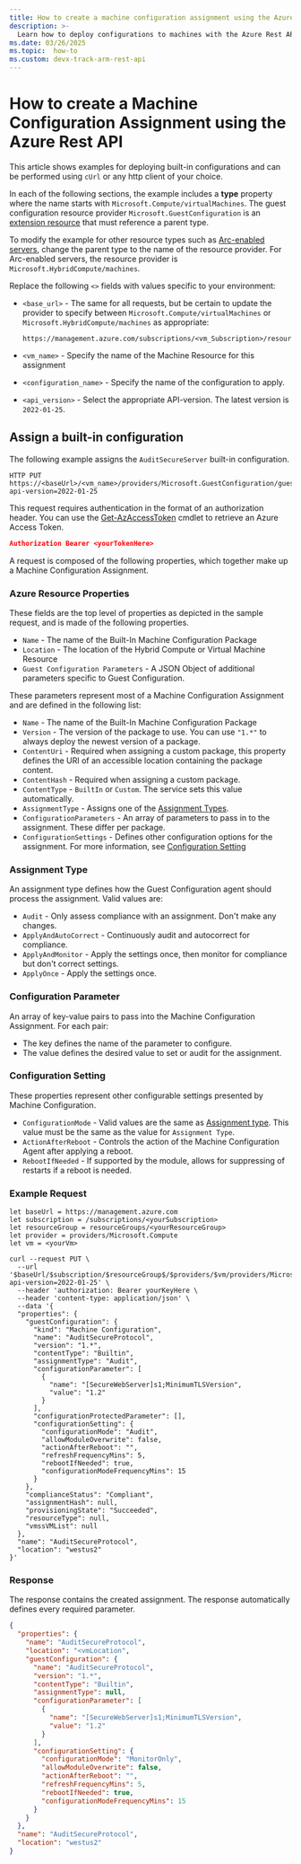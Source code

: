 ```yaml
---
title: How to create a machine configuration assignment using the Azure Rest API
description: >-
  Learn how to deploy configurations to machines with the Azure Rest API.
ms.date: 03/26/2025
ms.topic:  how-to
ms.custom: devx-track-arm-rest-api
---
```


# How to create a Machine Configuration Assignment using the Azure Rest API

This article shows examples for deploying built-in configurations and can be performed using `cUrl`
or any http client of your choice.

In each of the following sections, the example includes a **type** property where the name starts
with `Microsoft.Compute/virtualMachines`. The guest configuration resource provider
`Microsoft.GuestConfiguration` is an [extension resource][01] that must reference a parent type.

To modify the example for other resource types such as [Arc-enabled servers][02], change the parent
type to the name of the resource provider. For Arc-enabled servers, the resource provider is
`Microsoft.HybridCompute/machines`.

Replace the following `<>` fields with values specific to your environment:

- `<base_url>` - The same for all requests, but be certain to update the provider to specify
  between `Microsoft.Compute/virtualMachines` or `Microsoft.HybridCompute/machines` as appropriate:

  ```text
  https://management.azure.com/subscriptions/<vm_Subscription>/resourceGroups/<vm_ResourceGroup>/providers/<providerType>
  ```
- `<vm_name>` - Specify the name of the Machine Resource for this assignment
- `<configuration_name>` - Specify the name of the configuration to apply.
- `<api_version>` - Select the appropriate API-version. The latest version is `2022-01-25`.

## Assign a built-in configuration

The following example assigns the `AuditSecureServer` built-in configuration.

```http
HTTP PUT https://<baseUrl>/<vm_name>/providers/Microsoft.GuestConfiguration/guestConfigurationAssignments/<configuration_Name>?api-version=2022-01-25
```

This request requires authentication in the format of an authorization header. You can use the
[Get-AzAccessToken][03] cmdlet to retrieve an Azure Access Token.

```json
Authorization Bearer <yourTokenHere>
```

A request is composed of the following properties, which together make up a Machine Configuration
Assignment.

### Azure Resource Properties

These fields are the top level of properties as depicted in the sample request, and is made of the
following properties.

- `Name` - The name of the Built-In Machine Configuration Package
- `Location` - The location of the Hybrid Compute or Virtual Machine Resource
- `Guest Configuration Parameters` - A JSON Object of additional parameters specific to Guest
  Configuration.

These parameters represent most of a Machine Configuration Assignment and are defined in the
following list:

- `Name` - The name of the Built-In Machine Configuration Package
- `Version` - The version of the package to use. You can use `"1.*"` to always deploy the newest
  version of a package.
- `ContentUri` - Required when assigning a custom package, this property defines the URI of an
  accessible location containing the package content.
- `ContentHash` - Required when assigning a custom package.
- `ContentType` - `BuiltIn` or `Custom`. The service sets this value automatically.
- `AssignmentType` - Assigns one of the [Assignment Types](#assignment-type).
- `ConfigurationParameters` - An array of parameters to pass in to the assignment. These differ per
  package.
- `ConfigurationSettings` - Defines other configuration options for the assignment. For more
  information, see [Configuration Setting](#configuration-setting)

### Assignment Type

An assignment type defines how the Guest Configuration agent should process the assignment. Valid
values are:

- `Audit` -  Only assess compliance with an assignment. Don't make any changes.
- `ApplyAndAutoCorrect` - Continuously audit and autocorrect for compliance.
- `ApplyAndMonitor` - Apply the settings once, then monitor for compliance but don't correct
  settings.
- `ApplyOnce` - Apply the settings once.

### Configuration Parameter

An array of key-value pairs to pass into the Machine Configuration Assignment. For each pair:

- The key defines the name of the parameter to configure.
- The value defines the desired value to set or audit for the assignment.

### Configuration Setting

These properties represent other configurable settings presented by Machine Configuration.


- `ConfigurationMode` - Valid values are the same as [Assignment type](#assignment-type). This
  value must be the same as the value for `Assignment Type`.
- `ActionAfterReboot` - Controls the action of the Machine Configuration Agent after applying a
  reboot.
- `RebootIfNeeded` - If supported by the module, allows for suppressing of restarts if a reboot is
  needed.

### Example Request

```
let baseUrl = https://management.azure.com
let subscription = /subscriptions/<yourSubscription>
let resourceGroup = resourceGroups/<yourResourceGroup>
let provider = providers/Microsoft.Compute
let vm = <yourVm>

curl --request PUT \
  --url '$baseUrl/$subscription/$resourceGroup$/$providers/$vm/providers/Microsoft.GuestConfiguration/guestConfigurationAssignments/AuditSecureProtocol?api-version=2022-01-25' \
  --header 'authorization: Bearer yourKeyHere \
  --header 'content-type: application/json' \
  --data '{
  "properties": {
    "guestConfiguration": {
      "kind": "Machine Configuration",
      "name": "AuditSecureProtocol",
      "version": "1.*",
      "contentType": "Builtin",
      "assignmentType": "Audit",
      "configurationParameter": [
        {
          "name": "[SecureWebServer]s1;MinimumTLSVersion",
          "value": "1.2"
        }
      ],
      "configurationProtectedParameter": [],
      "configurationSetting": {
        "configurationMode": "Audit",
        "allowModuleOverwrite": false,
        "actionAfterReboot": "",
        "refreshFrequencyMins": 5,
        "rebootIfNeeded": true,
        "configurationModeFrequencyMins": 15
      }
    },
    "complianceStatus": "Compliant",
    "assignmentHash": null,
    "provisioningState": "Succeeded",
    "resourceType": null,
    "vmssVMList": null
  },
  "name": "AuditSecureProtocol",
  "location": "westus2"
}'
```

### Response

The response contains the created assignment. The response automatically defines every required
parameter.

```json
{
  "properties": {
    "name": "AuditSecureProtocol",
    "location": "<vmLocation",
    "guestConfiguration": {            
      "name": "AuditSecureProtocol",
      "version": "1.*",      
      "contentType": "Builtin",
      "assignmentType": null,
      "configurationParameter": [
        {
          "name": "[SecureWebServer]s1;MinimumTLSVersion",
          "value": "1.2"
        }
      ],      
      "configurationSetting": {
        "configurationMode": "MonitorOnly",
        "allowModuleOverwrite": false,
        "actionAfterReboot": "",
        "refreshFrequencyMins": 5,
        "rebootIfNeeded": true,
        "configurationModeFrequencyMins": 15
      }
    }
  },  
  "name": "AuditSecureProtocol",
  "location": "westus2"
}
```

<!-- Link reference definitions -->
[01]: /azure/azure-resource-manager/management/extension-resource-types
[02]: /azure/azure-arc/servers/overview
[03]: /powershell/module/az.accounts/get-azaccesstoken
